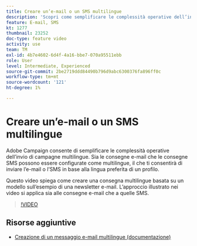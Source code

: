 ```yaml
---
title: Creare un’e-mail o un SMS multilingue
description: 'Scopri come semplificare le complessità operative dell’invio di campagne multilingue. '
feature: E-mail, SMS
kt: 1277
thumbnail: 23252
doc-type: feature video
activity: use
team: TM
exl-id: 4b7e4602-6d4f-4a16-bbe7-070a95511ebb
role: User
level: Intermediate, Experienced
source-git-commit: 2be2719ddd84490b796d9abc6300376fa896ff0c
workflow-type: tm+mt
source-wordcount: '121'
ht-degree: 1%

---
```


# Creare un’e-mail o un SMS multilingue

Adobe Campaign consente di semplificare le complessità operative dell’invio di campagne multilingue. Sia le consegne e-mail che le consegne SMS possono essere configurate come multilingue, il che ti consentirà di inviare l’e-mail o l’SMS in base alla lingua preferita di un profilo.

Questo video spiega come creare una consegna multilingue basata su un modello sull’esempio di una newsletter e-mail. L’approccio illustrato nei video si applica sia alle consegne e-mail che a quelle SMS.

>[!VIDEO](https://video.tv.adobe.com/v/23252?quality=12)

## Risorse aggiuntive

* [Creazione di un messaggio e-mail multilingue (documentazione)](https://docs.adobe.com/content/help/en/campaign-standard/using/communication-channels/email-messages/creating-a-multilingual-email.html)
